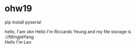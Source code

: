 # ohw19

pip install pyserial

hello, I'am xkn
Hello I'm Riccardo Yeung and my file storage is ://MingjieYang  
Hello I'm Leo
